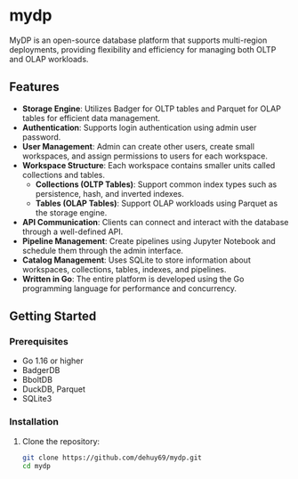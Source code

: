 # mydp
MyDP is an open-source database platform that supports multi-region deployments, providing flexibility and efficiency for managing both OLTP and OLAP workloads.

## Features

- **Storage Engine**: Utilizes Badger for OLTP tables and Parquet for OLAP tables for efficient data management.
- **Authentication**: Supports login authentication using admin user password.
- **User Management**: Admin can create other users, create small workspaces, and assign permissions to users for each workspace.
- **Workspace Structure**: Each workspace contains smaller units called collections and tables.
  - **Collections (OLTP Tables)**: Support common index types such as persistence, hash, and inverted indexes.
  - **Tables (OLAP Tables)**: Support OLAP workloads using Parquet as the storage engine.
- **API Communication**: Clients can connect and interact with the database through a well-defined API.
- **Pipeline Management**: Create pipelines using Jupyter Notebook and schedule them through the admin interface.
- **Catalog Management**: Uses SQLite to store information about workspaces, collections, tables, indexes, and pipelines.
- **Written in Go**: The entire platform is developed using the Go programming language for performance and concurrency.

## Getting Started

### Prerequisites

- Go 1.16 or higher
- BadgerDB
- BboltDB
- DuckDB, Parquet
- SQLite3

### Installation

1. Clone the repository:
   ```sh
   git clone https://github.com/dehuy69/mydp.git
   cd mydp